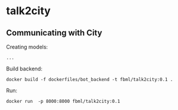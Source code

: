 # talk2city
## Communicating with City


Creating models:
```
...
```

Build backend:
```
docker build -f dockerfiles/bot_backend -t fbml/talk2city:0.1 .
```

Run:
```
docker run  -p 8000:8000 fbml/talk2city:0.1
```